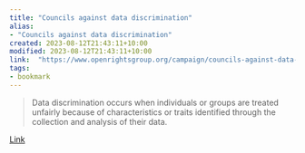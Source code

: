 ```yaml
---
title: "Councils against data discrimination"
alias:
- "Councils against data discrimination"
created: 2023-08-12T21:43:11+10:00
modified: 2023-08-12T21:43:11+10:00
link:  "https://www.openrightsgroup.org/campaign/councils-against-data-discrimination/"
tags:
- bookmark
---
```


> Data discrimination occurs when individuals or groups are treated unfairly because of characteristics or traits identified through the collection and analysis of their data.

[Link](https://www.openrightsgroup.org/campaign/councils-against-data-discrimination/)